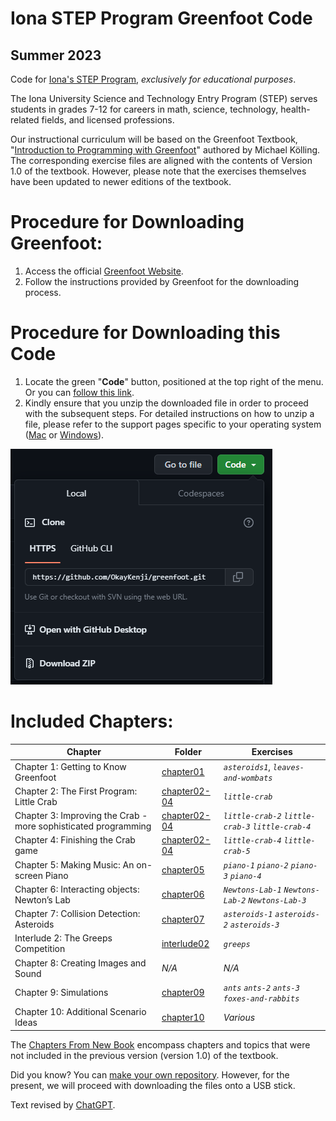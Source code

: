 # Iona STEP Program Greenfoot Code
## Summer 2023

Code for [Iona's STEP Program](https://www.iona.edu/admissions-financial-aid/high-school-students/science-and-technology-entry-program), *exclusively for educational purposes*. 

The Iona University Science and Technology Entry Program (STEP) serves students in grades 7-12 for careers in math, science, technology, health-related fields, and licensed professions.

Our instructional curriculum will be based on the Greenfoot Textbook, "[Introduction to Programming with Greenfoot](https://www.greenfoot.org/book/)" authored by Michael Kölling. The corresponding exercise files are aligned with the contents of Version 1.0 of the textbook. However, please note that the exercises themselves have been updated to newer editions of the textbook.

# Procedure for Downloading Greenfoot:
1. Access the official [Greenfoot Website](https://www.greenfoot.org/download).
2. Follow the instructions provided by Greenfoot for the downloading process.

# Procedure for Downloading this Code
1. Locate the green "**Code**" button, positioned at the top right of the menu. Or you can [follow this link](https://github.com/OkayKenji/greenfoot/archive/refs/heads/main.zip).
2. Kindly ensure that you unzip the downloaded file in order to proceed with the subsequent steps. For detailed instructions on how to unzip a file, please refer to the support pages specific to your operating system ([Mac](https://support.apple.com/guide/mac-help/) or [Windows](https://support.microsoft.com/en-us/windows/zip-and-unzip-files-f6dde0a7-0fec-8294-e1d3-703ed85e7ebc)).


![howtodownload](howtodownload.PNG)
# Included Chapters:
| Chapter     | Folder | Exercises |
| ----------- | ----------- |-----------
| Chapter 1: Getting to Know Greenfoot |  [chapter01](chapter01) | *``asteroids1``*, *``leaves-and-wombats``*
| Chapter 2: The First Program: Little Crab   | [chapter02-04](chapter02-04) | *``little-crab``*
| Chapter 3: Improving the Crab - more sophisticated programming | [chapter02-04](chapter02-04) | *``little-crab-2``* *``little-crab-3``* *``little-crab-4``*
| Chapter 4: Finishing the Crab game | [chapter02-04](chapter02-04) | *``little-crab-4``* *``little-crab-5``*
| Chapter 5: Making Music: An on-screen Piano | [chapter05](chapter05) | *``piano-1``* *``piano-2``* *``piano-3``* *``piano-4``*
| Chapter 6: Interacting objects: Newton’s Lab | [chapter06](chapter06) | *``Newtons-Lab-1``* *``Newtons-Lab-2``* *``Newtons-Lab-3``*
| Chapter 7: Collision Detection: Asteroids | [chapter07](chapter07) | *``asteroids-1``* *``asteroids-2``* *``asteroids-3``*
| Interlude 2: The Greeps Competition | [interlude02](interlude02) | *``greeps``*
| Chapter 8: Creating Images and Sound | *N/A* | *N/A*
| Chapter 9: Simulations | [chapter09](chapter09) | *``ants``*  *``ants-2``*  *``ants-3``*  *``foxes-and-rabbits``*
| Chapter 10: Additional Scenario Ideas | [chapter10](chapter10) | *Various* 


The [Chapters From New Book]( ) encompass chapters and topics that were not included in the previous version (version 1.0) of the textbook.

Did you know? You can [make your own repository](https://docs.github.com/en/get-started/quickstart/hello-world). However, for the present, we will proceed with downloading the files onto a USB stick.

Text revised by [ChatGPT](https://chat.openai.com/auth/login).
